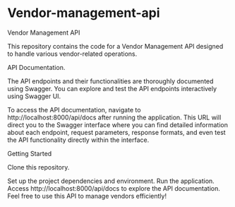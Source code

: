 # Vendor-management-api
Vendor Management API

This repository contains the code for a Vendor Management API designed
to handle various vendor-related operations.

API Documentation.

The API endpoints and their functionalities are thoroughly documented
using Swagger. You can explore and test the API endpoints interactively
using Swagger UI.

To access the API documentation, navigate to http://localhost:8000/api/docs
after running the application. This URL will direct you to the Swagger
interface where you can find detailed information about each endpoint,
request parameters, response formats, and even test the API functionality
directly within the interface.

Getting Started

Clone this repository.

Set up the project dependencies and environment.
Run the application.
Access http://localhost:8000/api/docs to explore the API documentation.
Feel free to use this API to manage vendors efficiently!